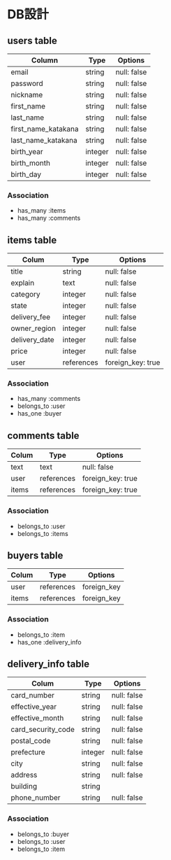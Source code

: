 # DB設計


## users table

| Column                 | Type                | Options                 |
|------------------------|---------------------|-------------------------|
| email                  | string              | null: false             |
| password               | string              | null: false             |
| nickname               | string              | null: false             |
| first_name             | string              | null: false             |
| last_name              | string              | null: false             |
| first_name_katakana    | string              | null: false             |
| last_name_katakana     | string              | null: false             |
| birth_year             | integer             | null: false             |
| birth_month            | integer             | null: false             |
| birth_day              | integer             | null: false             |


### Association

- has_many :items
- has_many :comments



## items table

| Colum              | Type                | Options                 |
| ------------------ | ------------------- | ----------------------- |
| title              | string              | null: false             |
| explain            | text                | null: false             |
| category           | integer             | null: false             |
| state              | integer             | null: false             |
| delivery_fee       | integer             | null: false             |
| owner_region       | integer             | null: false             |
| delivery_date      | integer             | null: false             |
| price              | integer             | null: false             |
| user               | references          | foreign_key: true       |


### Association 

- has_many    :comments
- belongs_to  :user
- has_one     :buyer



## comments table

| Colum              | Type                | Options                 |
| ------------------ | ------------------- | ----------------------- |
| text               | text                | null: false             |
| user               | references          | foreign_key: true       |
| items              | references          | foreign_key: true       |


### Association

- belongs_to :user
- belongs_to :items



## buyers table 

| Colum              | Type                | Options                 |
| ------------------ | ------------------- | ----------------------- |
| user               | references          | foreign_key             |
| items              | references          | foreign_key             |


### Association

- belongs_to  :item
- has_one     :delivery_info




## delivery_info table

| Colum              | Type                | Options                 |
| ------------------ | ------------------- | ----------------------- |
| card_number        | string              | null: false             |
| effective_year     | string              | null: false             |
| effective_month    | string              | null: false             |
| card_security_code | string              | null: false             |
| postal_code        | string              | null: false             |
| prefecture         | integer             | null: false             |
| city               | string              | null: false             |
| address            | string              | null: false             |
| building           | string              |                         |
| phone_number       | string              | null: false             |


### Association

- belongs_to :buyer
- belongs_to :user
- belongs_to :item